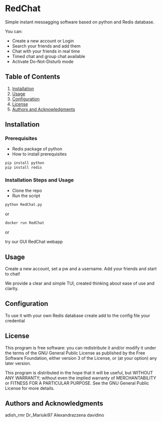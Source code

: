 # RedChat

Simple instant messagging software based on python and Redis database.

You can:
- Create a new account or Login
- Search your friends and add them 
- Chat with your friends in real time
- Timed chat and group chat available
- Activate Do-Not-Disturb mode


## Table of Contents
1. [Installation](#installation)
2. [Usage](#usage)
3. [Configuration](#configuration)
5. [License](#license)
6. [Authors and Acknowledgments](#authors-and-acknowledgments)


## Installation

### Prerequisites
- Redis package of python
- How to install prerequisites
```cmd
pip install python 
pip install redis
```

### Installation Steps and Usage
- Clone the repo 
- Run the script 
```cmd
python RedChat.py
```
or
```cmd
docker run RedChat 
```
or 

try our GUI RedChat webapp 

## Usage

Create a new account, set a pw and a username. Add your friends and start to chat! 

We provide a clear and simple TUI, created thinking about ease of use and clarity.

## Configuration 

To use it with your own Redis database create add to the config file your credential 

## License


This program is free software: you can redistribute it and/or modify
it under the terms of the GNU General Public License as published by
the Free Software Foundation, either version 3 of the License, or
(at your option) any later version.

This program is distributed in the hope that it will be useful,
but WITHOUT ANY WARRANTY; without even the implied warranty of
MERCHANTABILITY or FITNESS FOR A PARTICULAR PURPOSE.  See the
GNU General Public License for more details.

## Authors and Acknowledgments

adish_rmr
Dr_Mariuki97
Alexandrazzena
davidino
